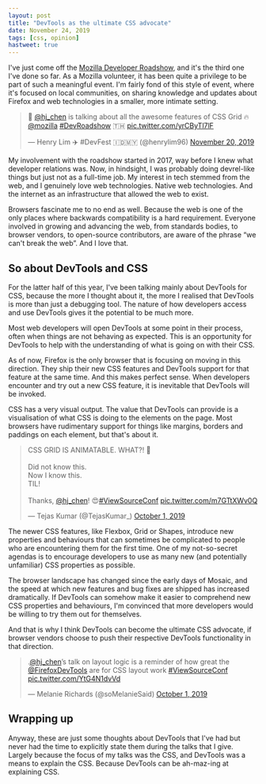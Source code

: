 ```yaml
---
layout: post
title: "DevTools as the ultimate CSS advocate"
date: November 24, 2019
tags: [css, opinion]
hastweet: true
---
```

I've just come off the [Mozilla Developer Roadshow](https://mozilla-tito-devr.netlify.com/), and it's the third one I've done so far. As a Mozilla volunteer, it has been quite a privilege to be part of such a meaningful event. I'm fairly fond of this style of event, where it's focused on local communities, on sharing knowledge and updates about Firefox and web technologies in a smaller, more intimate setting.

<blockquote class="twitter-tweet"><p lang="en" dir="ltr">📢 <a href="https://twitter.com/hj_chen?ref_src=twsrc%5Etfw">@hj_chen</a> is talking about all the awesome features of CSS Grid 🔥<a href="https://twitter.com/mozilla?ref_src=twsrc%5Etfw">@mozilla</a> <a href="https://twitter.com/hashtag/DevRoadshow?src=hash&amp;ref_src=twsrc%5Etfw">#DevRoadshow</a> 🇹🇭 <a href="https://t.co/yrCByTl7lF">pic.twitter.com/yrCByTl7lF</a></p>&mdash; Henry Lim ✈️ #DevFest 🇮🇩🇲🇾 (@henrylim96) <a href="https://twitter.com/henrylim96/status/1197146053176225793?ref_src=twsrc%5Etfw">November 20, 2019</a></blockquote>

My involvement with the roadshow started in 2017, way before I knew what developer relations was. Now, in hindsight, I was probably doing devrel-like things but just not as a full-time job. My interest in tech stemmed from the web, and I genuinely love web technologies. Native web technologies. And the internet as an infrastructure that allowed the web to exist.

Browsers fascinate me to no end as well. Because the web is one of the only places where backwards compatibility is a hard requirement. Everyone involved in growing and advancing the web, from standards bodies, to browser vendors, to open-source contributors, are aware of the phrase “we can't break the web”. And I love that.

## So about DevTools and CSS

For the latter half of this year, I've been talking mainly about DevTools for CSS, because the more I thought about it, the more I realised that DevTools is more than just a debugging tool. The nature of how developers access and use DevTools gives it the potential to be much more.

Most web developers will open DevTools at some point in their process, often when things are not behaving as expected. This is an opportunity for DevTools to help with the understanding of what is going on with their CSS.

As of now, Firefox is the only browser that is focusing on moving in this direction. They ship their new CSS features and DevTools support for that feature at the same time. And this makes perfect sense. When developers encounter and try out a new CSS feature, it is inevitable that DevTools will be invoked.

CSS has a very visual output. The value that DevTools can provide is a visualisation of what CSS is doing to the elements on the page. Most browsers have rudimentary support for things like margins, borders and paddings on each element, but that's about it.

<blockquote class="twitter-tweet" data-conversation="none"><p lang="en" dir="ltr">CSS GRID IS ANIMATABLE. WHAT?! 🤯<br><br>Did not know this. <br>Now I know this. <br>TIL!<br><br>Thanks, <a href="https://twitter.com/hj_chen?ref_src=twsrc%5Etfw">@hj_chen</a>! 😍<a href="https://twitter.com/hashtag/ViewSourceConf?src=hash&amp;ref_src=twsrc%5Etfw">#ViewSourceConf</a> <a href="https://t.co/m7GTtXWv0Q">pic.twitter.com/m7GTtXWv0Q</a></p>&mdash; Tejas Kumar (@TejasKumar_) <a href="https://twitter.com/TejasKumar_/status/1179012406418251776?ref_src=twsrc%5Etfw">October 1, 2019</a></blockquote>

The newer CSS features, like Flexbox, Grid or Shapes, introduce new properties and behaviours that can sometimes be complicated to people who are encountering them for the first time. One of my not-so-secret agendas is to encourage developers to use as many new (and potentially unfamiliar) CSS properties as possible.

The browser landscape has changed since the early days of Mosaic, and the speed at which new features and bug fixes are shipped has increased dramatically. If DevTools can somehow make it easier to comprehend new CSS properties and behaviours, I'm convinced that more developers would be willing to try them out for themselves.

And that is why I think DevTools can become the ultimate CSS advocate, if browser vendors choose to push their respective DevTools functionality in that direction.

<blockquote class="twitter-tweet"><p lang="en" dir="ltr">.<a href="https://twitter.com/hj_chen?ref_src=twsrc%5Etfw">@hj_chen</a>’s talk on layout logic is a reminder of how great the <a href="https://twitter.com/FirefoxDevTools?ref_src=twsrc%5Etfw">@FirefoxDevTools</a> are for CSS layout work <a href="https://twitter.com/hashtag/ViewSourceConf?src=hash&amp;ref_src=twsrc%5Etfw">#ViewSourceConf</a> <a href="https://t.co/YtG4N1dvVd">pic.twitter.com/YtG4N1dvVd</a></p>&mdash; Melanie Richards (@soMelanieSaid) <a href="https://twitter.com/soMelanieSaid/status/1179010663009718272?ref_src=twsrc%5Etfw">October 1, 2019</a></blockquote>

## Wrapping up

Anyway, these are just some thoughts about DevTools that I've had but never had the time to explicitly state them during the talks that I give. Largely because the focus of my talks was the CSS, and DevTools was a means to explain the CSS. Because DevTools can be ah-maz-ing at explaining CSS.